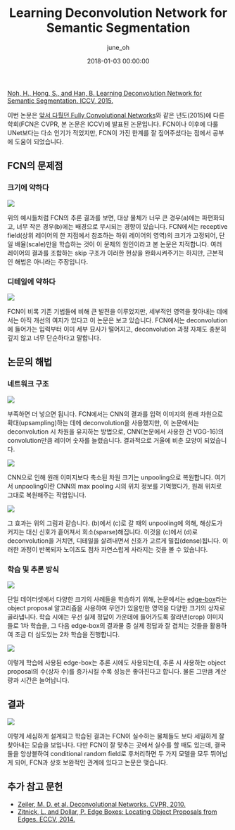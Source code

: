 ﻿---
layout: post
current: post
cover:  assets/images/posts/2018-01-03-Learning_Deconvolution_Network_for_Semantic_Segmentation/fig2.jpg
navigation: True
title: Learning Deconvolution Network for Semantic Segmentation
date: 2018-01-03 00:00:00
tags: [논문 리뷰]
class: post-template
subclass: 'post tag-papers'
author: june_oh
---

[Noh, H., Hong, S., and Han, B. Learning Deconvolution Network for Semantic Segmentation. ICCV, 2015.](http://arxiv.org/abs/1505.04366)

이번 논문은 [앞서 다뤘던 Fully Convolutional Networks](https://modulabs-biomedical.github.io/FCN)와 같은 년도(2015)에 다른 학회(FCN은 CVPR, 본 논문은 ICCV)에 발표된 논문입니다. FCN이나 이후에 다룰 UNet보다는 다소 인기가 적었지만, FCN이 가진 한계를 잘 짚어주셨다는 점에서 공부에 도움이 되었습니다.

## FCN의 문제점

### 크기에 약하다

![](assets/images/posts/2018-01-03-Learning_Deconvolution_Network_for_Semantic_Segmentation/fig1.jpg)

위의 예시들처럼 FCN의 추론 결과를 보면, 대상 물체가 너무 큰 경우(a)에는 파편화되고, 너무 작은 경우(b)에는 배경으로 무시되는 경향이 있습니다. FCN에서는 receptive field(상위 레이어의 한 지점에서 참조하는 하위 레이어의 영역)의 크기가 고정되어, 단일 배율(scale)만을 학습하는 것이 이 문제의 원인이라고 본 논문은 지적합니다. 여러 레이어의 결과를 조합하는 skip 구조가 이러한 현상을 완화시켜주기는 하지만, 근본적인 해법은 아니라는 주장입니다.

### 디테일에 약하다

![](assets/images/posts/2018-01-03-Learning_Deconvolution_Network_for_Semantic_Segmentation/fig5.jpg)

FCN이 비록 기존 기법들에 비해 큰 발전을 이루었지만, 세부적인 영역을 찾아내는 데에서는 아직 개선의 여지가 있다고 이 논문은 보고 있습니다. FCN에서는 deconvolution에 들어가는 입력부터 이미 세부 묘사가 떨어지고, deconvolution 과정 자체도 충분히 깊지 않고 너무 단순하다고 말합니다.

## 논문의 해법

### 네트워크 구조

![](assets/images/posts/2018-01-03-Learning_Deconvolution_Network_for_Semantic_Segmentation/fig2.jpg)

부족하면 더 넣으면 됩니다. FCN에서는 CNN의 결과를 입력 이미지의 원래 차원으로 확대(upsampling)하는 데에 deconvolution을 사용했지만, 이 논문에서는 deconvolution 시 차원을 유지하는 방법으로, CNN(논문에서 사용한 건 VGG-16)의 convolution만큼 레이어 숫자를 늘렸습니다. 결과적으로 거울에 비춘 모양이 되었습니다.

![](assets/images/posts/2018-01-03-Learning_Deconvolution_Network_for_Semantic_Segmentation/fig3.jpg)

CNN으로 인해 원래 이미지보다 축소된 차원 크기는 unpooling으로 복원합니다. 여기서 unpooling이란 CNN의 max pooling 시의 위치 정보를 기억했다가, 원래 위치로 그대로 복원해주는 작업입니다.

![](assets/images/posts/2018-01-03-Learning_Deconvolution_Network_for_Semantic_Segmentation/fig4.jpg)

그 효과는 위의 그림과 같습니다. (b)에서 (c)로 갈 때의 unpooling에 의해, 해상도가 커지는 대신 신호가 흩어져서 희소(sparse)해집니다. 이것을 (c)에서 (d)로 deconvolution을 거치면, 디테일을 살려내면서 신호가 고르게 밀집(dense)됩니다. 이러한 과정이 반복되자 노이즈도 점차 자연스럽게 사라지는 것을 볼 수 있습니다.

### 학습 및 추론 방식

![](assets/images/posts/2018-01-03-Learning_Deconvolution_Network_for_Semantic_Segmentation/edge-box.jpg)

단일 데이터셋에서 다양한 크기의 사례들을 학습하기 위해, 논문에서는 [edge-box]()라는 object proposal 알고리즘을 사용하여 무언가 있을만한 영역을 다양한 크기의 상자로 골라냅니다. 학습 시에는 우선 실제 정답이 가운데에 들어가도록 잘라낸(crop) 이미지들로 1차 학습을, 그 다음 edge-box의 결과물 중 실제 정답과 잘 겹치는 것들을 활용하여 조금 더 심도있는 2차 학습을 진행합니다.

![](assets/images/posts/2018-01-03-Learning_Deconvolution_Network_for_Semantic_Segmentation/fig6.jpg)

이렇게 학습에 사용된 edge-box는 추론 시에도 사용되는데, 추론 시 사용하는 object proposal의 수(상자 수)를 증가시킬 수록 성능은 좋아진다고 합니다. 물론 그만큼 계산량과 시간은 늘어납니다.

## 결과

![](assets/images/posts/2018-01-03-Learning_Deconvolution_Network_for_Semantic_Segmentation/fig7.jpg)

이렇게 세심하게 설계되고 학습된 결과는 FCN이 실수하는 물체들도 보다 세밀하게 잘 찾아내는 모습을 보입니다. 다만 FCN이 잘 맞추는 곳에서 실수를 할 때도 있는데, 결국 둘을 앙상블하여 conditional random field로 후처리하면 두 가지 모델을 모두 뛰어넘게 되어, FCN과 상호 보완적인 관계에 있다고 논문은 맺습니다.

## 추가 참고 문헌

- [Zeiler, M. D. et al. Deconvolutional Networks. CVPR, 2010.](http://www.matthewzeiler.com/wp-content/uploads/2017/07/cvpr2010.pdf)
- [Zitnick, L. and Dollar, P. Edge Boxes: Locating Object Proposals from Edges. ECCV, 2014.](https://www.microsoft.com/en-us/research/publication/edge-boxes-locating-object-proposals-from-edges/)
